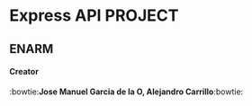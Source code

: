 # Express API PROJECT
## ENARM
#### Creator
:bowtie:**Jose Manuel Garcia de la O, Alejandro Carrillo**:bowtie: